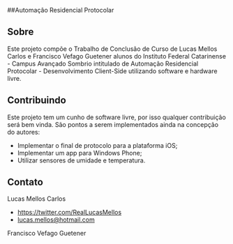 ##Automaçâo Residencial Protocolar

Sobre
--------------
Este projeto compõe o Trabalho de Conclusão de Curso de Lucas Mellos Carlos e Francisco Vefago Guetener alunos do Instituto Federal Catarinense - Campus Avançado Sombrio intitulado de Automação Residencial Protocolar - Desenvolvimento Client-Side utilizando software e hardware livre.

Contribuindo
------------
Este projeto tem um cunho de software livre, por isso qualquer contribuição será bem vinda.
São pontos a serem implementados ainda na concepção do autores:
- Implementar o final de protocolo para a plataforma iOS;
- Implementar um app para Windows Phone;
- Utilizar sensores de umidade e temperatura.

Contato
-------------
Lucas Mellos Carlos
- https://twitter.com/RealLucasMellos
- lucas.mellos@hotmail.com

Francisco Vefago Guetener
